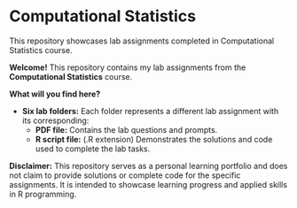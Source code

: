 # Computational Statistics
This repository showcases lab assignments completed in Computational Statistics course. 

**Welcome!** This repository contains my lab assignments from the **Computational Statistics** course. 

**What will you find here?**

* **Six lab folders:** Each folder represents a different lab assignment with its corresponding:
    * **PDF file:** Contains the lab questions and prompts.
    * **R script file:** (.R extension) Demonstrates the solutions and code used to complete the lab tasks.


**Disclaimer:** This repository serves as a personal learning portfolio and does not claim to provide solutions or complete code for the specific assignments. It is intended to showcase learning progress and applied skills in R programming.

